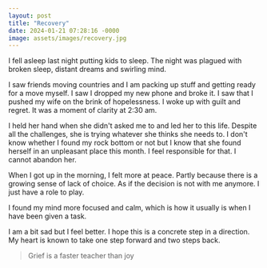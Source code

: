 ```yaml
---
layout: post
title: "Recovery"
date: 2024-01-21 07:28:16 -0000
image: assets/images/recovery.jpg
---
```


I fell asleep last night putting kids to sleep. The night was plagued with broken sleep, distant dreams and swirling mind.

I saw friends moving countries and I am packing up stuff and getting  ready for a move myself. I saw I dropped my new phone and broke it. I saw that I pushed my wife on the brink of hopelessness. I woke up with guilt and regret. It was a moment  of clarity at 2:30 am.

I  held her hand when she didn't asked me to and led her to this life. Despite all the challenges, she is trying whatever she thinks she needs to. I don't  know  whether I found my rock bottom or not but I know that she found herself in an unpleasant place this month. I feel responsible for that. I cannot abandon her.

When I got up  in the morning, I felt more at peace. Partly because there is a growing sense of lack of choice. As if the decision is not with me anymore. I just have a role to play.

I found my mind more focused and calm, which is how it usually is when I have been given a task.

I am a bit sad but I feel better. I hope this is a concrete step in a direction.  My heart is known to take one step forward and two steps back.

>Grief is a faster teacher than joy<br/>
